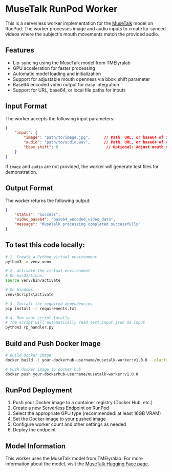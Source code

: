 # MuseTalk RunPod Worker

This is a serverless worker implementation for the [MuseTalk](https://huggingface.co/TMElyralab/MuseTalk) model on RunPod. The worker processes image and audio inputs to create lip-synced videos where the subject's mouth movements match the provided audio.

## Features

- Lip-syncing using the MuseTalk model from TMElyralab
- GPU acceleration for faster processing
- Automatic model loading and initialization
- Support for adjustable mouth openness via bbox_shift parameter
- Base64 encoded video output for easy integration
- Support for URL, base64, or local file paths for inputs

## Input Format

The worker accepts the following input parameters:

```json
{
    "input": {
        "image": "path/to/image.jpg",      // Path, URL, or base64 of input image
        "audio": "path/to/audio.wav",      // Path, URL, or base64 of audio file
        "bbox_shift": 0                     // Optional: Adjust mouth openness (-9 to 9)
    }
}
```

If `image` and `audio` are not provided, the worker will generate test files for demonstration.

## Output Format

The worker returns the following output:

```json
{
    "status": "success",
    "video_base64": "base64_encoded_video_data",
    "message": "MuseTalk processing completed successfully"
}
```

## To test this code locally:

```bash
# 1. Create a Python virtual environment
python3 -m venv venv

# 2. Activate the virtual environment
# On macOS/Linux:
source venv/bin/activate

# On Windows:
venv\Scripts\activate

# 3. Install the required dependencies
pip install -r requirements.txt

# 4. Run your script locally
# The script will automatically read test_input.json as input
python3 rp_handler.py
```

## Build and Push Docker Image

```bash
# Build docker image
docker build -t your-dockerhub-username/musetalk-worker:v1.0.0 --platform linux/amd64 .

# Push docker image to docker hub
docker push your-dockerhub-username/musetalk-worker:v1.0.0
```

## RunPod Deployment

1. Push your Docker image to a container registry (Docker Hub, etc.)
2. Create a new Serverless Endpoint on RunPod
3. Select the appropriate GPU type (recommended: at least 16GB VRAM)
4. Set the Docker image to your pushed image
5. Configure worker count and other settings as needed
6. Deploy the endpoint

## Model Information

This worker uses the MuseTalk model from TMElyralab. For more information about the model, visit the [MuseTalk Hugging Face page](https://huggingface.co/TMElyralab/MuseTalk).
